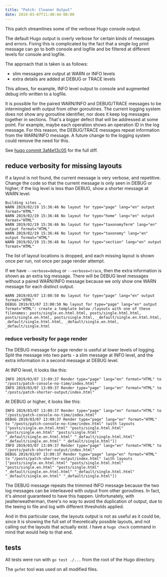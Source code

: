 ```yaml
---
title: "Patch: Cleaner Output"
date: 2019-03-07T11:48:44-08:00
---
```


This patch streamlines some of the verbose Hugo console output.

The default Hugo output is overly verbose for certain kinds of messages and errors.
Fixing this is complicated by the fact that a single log print message can go
to both console and logfile and be filtered at different levels for console and logfile.

The approach that is taken is as follows:

- slim messages are output at WARN or INFO levels
- extra details are added at DEBUG or TRACE levels

This allows, for example, INFO level output to console and augmented debug info
written to a logfile.

It is possible for the paired WARN/INFO and DEBUG/TRACE messages to be intermingled
with output from other goroutines. The current logging system does not show any goroutine
identifier, nor does it keep log messages together in sections. That's a bigger defect
that will be addressed at some point. For example, maybe each operation shows an operation
ID in the log message. For this reason, the DEBUG/TRACE messages repeat information from
the WARN/INFO message. A future change to the logging system could remove the need for this.

See [hugo commit 3af4e13c05][] for the full diff.

[hugo commit 3af4e13c05]: https://github.com/neurocline/hugo/commit/3af4e13c0575c66ac1eeafa7a1b856ed2a834f70

## reduce verbosity for missing layouts

If a layout is not found, the current message is very verbose, and repetitive. Change the code
so that the current message is only seen in DEBUG or higher; if the log level is less than
DEBUG, show a shorter message at WARN level:

```
Building sites …
WARN 2019/02/19 15:36:46 No layout for type="page" lang="en" output format="HTML"
WARN 2019/02/19 15:36:46 No layout for type="home" lang="en" output format="HTML"
WARN 2019/02/19 15:36:46 No layout for type="taxonomyTerm" lang="en" output format="HTML"
WARN 2019/02/19 15:36:46 No layout for type="taxonomy" lang="en" output format="HTML"
WARN 2019/02/19 15:36:46 No layout for type="section" lang="en" output format="HTML"
```

The list of layout locations is dropped, and each missing layout is shown once per run, not once
per page render attempt.

If we have `--verbose=debug` or `--verbose=trace`, then the extra information is shown
as an extra log message. There will be DEBUG level messages without a paired WARN/INFO message
because we only show one WARN message for each distinct output.

```
WARN 2019/03/07 13:00:50 No layout for type="page" lang="en" output format="HTML"
DEBUG 2019/03/07 13:00:50 No layout for type="page" lang="en" output format="HTML": create a template below /layouts with one of these filenames: posts/single.en.html.html, posts/single.html.html, posts/single.en.html, posts/single.html, _default/single.en.html.html, _default/single.html.html, _default/single.en.html, _default/single.html
```

### reduce verbosity for page render

The DEBUG message for page render is useful at lower levels of logging. Split the message
into two parts - a slim message at INFO level, and the extra information in a second
message at DEBUG level.

At INFO level, it looks like this:

```
INFO 2019/03/07 13:09:37 Render type="page" lang="en" format="HTML" to "/posts/patch-console-no-time/index.html"
INFO 2019/03/07 13:09:37 Render type="page" lang="en" format="HTML" to "/posts/patch-shorter-output/index.html"
```

At DEBUG or higher, it looks like this:

```
INFO 2019/03/07 13:09:37 Render type="page" lang="en" format="HTML" to "/posts/patch-console-no-time/index.html"
DEBUG 2019/03/07 13:09:37 Render type="page" lang="en" format="HTML" to "/posts/patch-console-no-time/index.html" (with layouts ["posts/single.en.html.html" "posts/single.html.html" "posts/single.en.html" "posts/single.html" "_default/single.en.html.html" "_default/single.html.html" "_default/single.en.html" "_default/single.html"])
INFO 2019/03/07 13:09:37 Render type="page" lang="en" format="HTML" to "/posts/patch-shorter-output/index.html"
DEBUG 2019/03/07 13:09:37 Render type="page" lang="en" format="HTML" to "/posts/patch-shorter-output/index.html" (with layouts ["posts/single.en.html.html" "posts/single.html.html" "posts/single.en.html" "posts/single.html" "_default/single.en.html.html" "_default/single.html.html" "_default/single.en.html" "_default/single.html"])
```

The DEBUG message repeats the trimmed INFO message because the two log messages can be interleaved
with output from other goroutines. In fact, it's almost guaranteed to have this happen. Unfortunately,
with jwalterweatherman, there's no way to avoid the duplication of output, due to the teeing to file
and log with different thresholds applied.

And in this particular case, the layouts output is not as useful as it could be, since it is showing
the full set of theoretically possible layouts, and not calling out the layouts that actually exist.
I have a `hugo check` command in mind that would help to that end.

## tests

All tests were run with `go test ./...` from the root of the Hugo directory.

The `gofmt` tool was used on all modified files.
